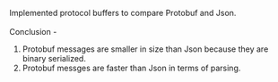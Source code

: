 Implemented protocol buffers to compare Protobuf and Json.<br>
<br>
Conclusion - <br>
1. Protobuf messages are smaller in size than Json because they are binary serialized.<br>
2. Protobuf messges are faster than Json in terms of parsing.
